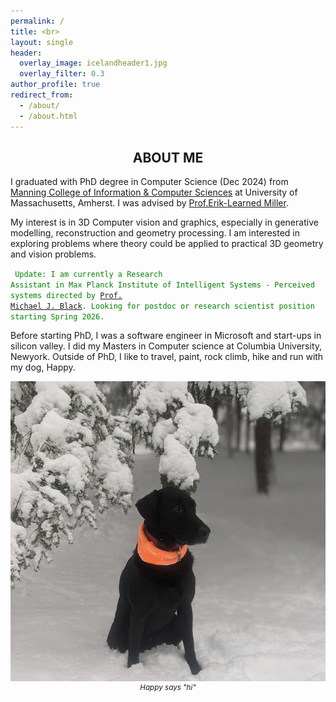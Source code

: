 ```yaml
---
permalink: /
title: <br>
layout: single
header:
  overlay_image: icelandheader1.jpg
  overlay_filter: 0.3
author_profile: true
redirect_from:
  - /about/
  - /about.html
---
```

## **<center>ABOUT ME</center>**

I graduated with PhD degree in Computer Science (Dec 2024) from [Manning College of Information & Computer Sciences](https://www.cics.umass.edu/) at University of Massachusetts, Amherst. I was advised by [Prof.Erik-Learned Miller](https://people.cs.umass.edu/~elm/index.html).

My interest is in 3D Computer vision and graphics, especially in generative modelling, reconstruction and geometry processing. I am interested in exploring problems where theory could be applied to practical 3D geometry and vision problems.

<code style="color : green"> Update: I am currently a Research Assistant in Max Planck Institute of Intelligent Systems - Perceived systems directed by [Prof. Michael J. Black](https://is.mpg.de/ps/person/black). Looking for postdoc or research scientist position starting Spring 2026.</code>

Before starting PhD, I was a software engineer in Microsoft and start-ups in silicon valley. I did my Masters in Computer science at Columbia University, Newyork. Outside of PhD, I like to travel, paint, rock climb, hike and run with my dog, Happy. 

<img src = "/images/happy1.jpg" >
<small><center><i>Happy says "hi"</i></center></small>
<br><br>

